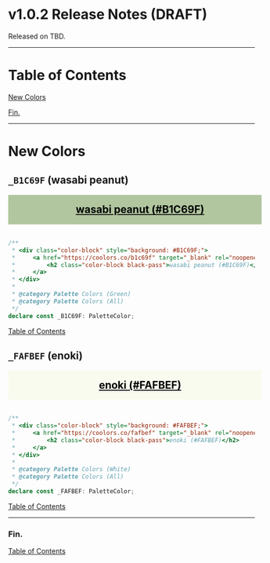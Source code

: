 <!--suppress JSUnresolvedLibraryURL -->

<style>
  div.color-block {
      text-align: center;
  }

  .color-block {
      width: 100%;
      margin: 0;
      padding: 0.5em;
  }

  .black-pass {
      color: black;
  }

  .white-pass {
      color: white;
  }
</style>

<script src="https://coolors.co/palette-widget/widget.js"></script>

# v1.0.2 Release Notes (DRAFT)

Released on TBD.

----

# Table of Contents

[New Colors](#new-colors)

[Fin.](#fin)

----

# New Colors

## `_B1C69F` (wasabi peanut)

<div class="color-block" style="background: #B1C69F;">
  <a href="https://coolors.co/b1c69f" target="_blank" rel="noopener noreferrer">
    <h2 class="color-block black-pass">wasabi peanut (#B1C69F)</h2>
  </a>
</div>
<br/>

```typescript
/**
 * <div class="color-block" style="background: #B1C69F;">
 *     <a href="https://coolors.co/b1c69f" target="_blank" rel="noopener noreferrer">
 *         <h2 class="color-block black-pass">wasabi peanut (#B1C69F)</h2>
 *     </a>
 * </div>
 *
 * @category Palette Colors (Green)
 * @category Palette Colors (All)
 */
declare const _B1C69F: PaletteColor;
```

[Table of Contents](#table-of-contents)

## `_FAFBEF` (enoki)

<div class="color-block" style="background: #FAFBEF;">
  <a href="https://coolors.co/fafbef" target="_blank" rel="noopener noreferrer">
    <h2 class="color-block black-pass">enoki (#FAFBEF)</h2>
  </a>
</div>
<br/>

```typescript
/**
 * <div class="color-block" style="background: #FAFBEF;">
 *     <a href="https://coolors.co/fafbef" target="_blank" rel="noopener noreferrer">
 *         <h2 class="color-block black-pass">enoki (#FAFBEF)</h2>
 *     </a>
 * </div>
 *
 * @category Palette Colors (White)
 * @category Palette Colors (All)
 */
declare const _FAFBEF: PaletteColor;
```

[Table of Contents](#table-of-contents)

----

### Fin.

[Table of Contents](#table-of-contents)
